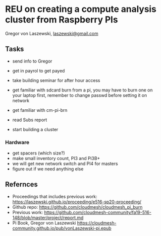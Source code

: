 # REU on creating a compute analysis cluster from Raspberry PIs

Gregor von Laszewski, laszewski@gmail.com

## Tasks

* send info to Gregor
* get in payrol to get payed
* take building seminar for after hour access
* get familiar with sdcard burn from a pi, you may have to burn one on your laptop first, remember to change passwd before setting it on network
* get familiar with cm-pi-brn
* read Subs report

* start building a cluster

### Hardware

* get spacers (which size?)
* make small inventory count, PI3 and Pi3B+
* we will get new network switch and PI4 for masters
* figure out if we need anything else


## Refernces

* Proceedings that includes previous work: <https://laszewski.github.io/proceeding/e516-sp20-proceeding/>
* Github repo: <https://github.com/cloudmesh/cloudmesh_pi_burn>
* Previous work: <https://github.com/cloudmesh-community/fa19-516-148/blob/master/project/report.md>
* Pi Book, Gregor von Laszewski <https://cloudmesh-community.github.io/pub/vonLaszewski-pi.epub>


